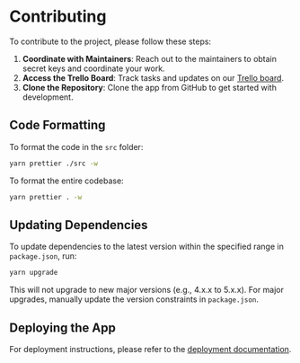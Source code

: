 # Contributing

To contribute to the project, please follow these steps:

1. **Coordinate with Maintainers**: Reach out to the maintainers to obtain secret keys and coordinate your work.
2. **Access the Trello Board**: Track tasks and updates on our [Trello board](https://trello.com/b/2B1wmi72/mfte-capstone).
3. **Clone the Repository**: Clone the app from GitHub to get started with development.

## Code Formatting

To format the code in the `src` folder:

```bash
yarn prettier ./src -w
```

To format the entire codebase:

```bash
yarn prettier . -w
```

## Updating Dependencies

To update dependencies to the latest version within the specified range in `package.json`, run:

```bash
yarn upgrade
```

This will not upgrade to new major versions (e.g., 4.x.x to 5.x.x). For major upgrades, manually update the version constraints in `package.json`.

## Deploying the App

For deployment instructions, please refer to the [deployment documentation](./DEPLOYMENT.md).
